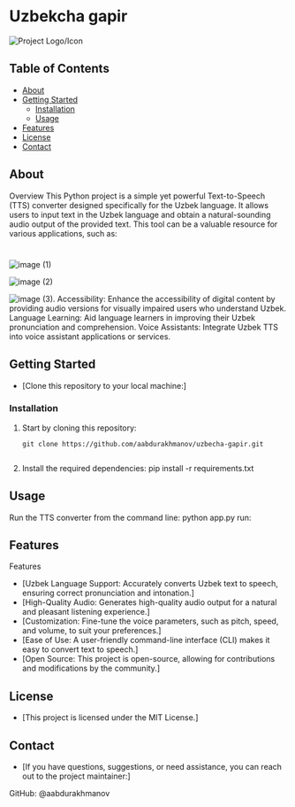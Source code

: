 # Uzbekcha gapir

![Project Logo/Icon](link_to_project_logo.png)

## Table of Contents

- [About](#about)
- [Getting Started](#getting-started)
  - [Installation](#installation)
  - [Usage](#usage)
- [Features](#features)
- [License](#license)
- [Contact](#contact)

## About
Overview
This Python project is a simple yet powerful Text-to-Speech (TTS) converter designed specifically for the Uzbek language. It allows users to input text in the Uzbek language and obtain a natural-sounding audio output of the provided text. This tool can be a valuable resource for various applications, such as:
# 
![image](https://user-images.githubusercontent.com/76531073/178923882-1548d681-efd4-4469-9979-5bc48fea69cd.png)
(1)

![image](https://user-images.githubusercontent.com/76531073/178923741-80e6723f-2454-430f-8431-f299da22ff08.png)
(2)

![image](https://user-images.githubusercontent.com/76531073/178924042-b142ead2-85bb-4d4c-8c95-da8c5c20412e.png)
(3).
Accessibility: Enhance the accessibility of digital content by providing audio versions for visually impaired users who understand Uzbek.
Language Learning: Aid language learners in improving their Uzbek pronunciation and comprehension.
Voice Assistants: Integrate Uzbek TTS into voice assistant applications or services.

## Getting Started

- [Clone this repository to your local machine:]

### Installation

1. Start by cloning this repository:

   ```shell
   git clone https://github.com/aabdurakhmanov/uzbecha-gapir.git
   

2. Install the required dependencies:
   pip install -r requirements.txt

## Usage
  Run the TTS converter from the command line:
  python app.py run:

## Features
  Features 
- [Uzbek Language Support: Accurately converts Uzbek text to speech, ensuring correct pronunciation and intonation.]
- [High-Quality Audio: Generates high-quality audio output for a natural and pleasant listening experience.]
- [Customization: Fine-tune the voice parameters, such as pitch, speed, and volume, to suit your preferences.]
- [Ease of Use: A user-friendly command-line interface (CLI) makes it easy to convert text to speech.]
- [Open Source: This project is open-source, allowing for contributions and modifications by the community.]


## License
  - [This project is licensed under the MIT License.]

## Contact
  - [If you have questions, suggestions, or need assistance, you can reach out to the project maintainer:]
  
  GitHub: @aabdurakhmanov





